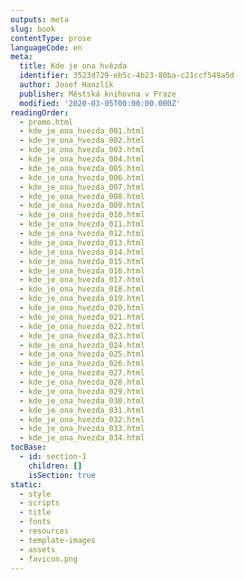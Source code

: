 ```yaml
---
outputs: meta
slug: book
contentType: prose
languageCode: en
meta:
  title: Kde je ona hvězda
  identifier: 3523d729-eb5c-4b23-80ba-c21ccf549a5d
  author: Josef Hanzlík
  publisher: Městská knihovna v Praze
  modified: '2020-03-05T00:00:00.000Z'
readingOrder:
  - promo.html
  - kde_je_ona_hvezda_001.html
  - kde_je_ona_hvezda_002.html
  - kde_je_ona_hvezda_003.html
  - kde_je_ona_hvezda_004.html
  - kde_je_ona_hvezda_005.html
  - kde_je_ona_hvezda_006.html
  - kde_je_ona_hvezda_007.html
  - kde_je_ona_hvezda_008.html
  - kde_je_ona_hvezda_009.html
  - kde_je_ona_hvezda_010.html
  - kde_je_ona_hvezda_011.html
  - kde_je_ona_hvezda_012.html
  - kde_je_ona_hvezda_013.html
  - kde_je_ona_hvezda_014.html
  - kde_je_ona_hvezda_015.html
  - kde_je_ona_hvezda_016.html
  - kde_je_ona_hvezda_017.html
  - kde_je_ona_hvezda_018.html
  - kde_je_ona_hvezda_019.html
  - kde_je_ona_hvezda_020.html
  - kde_je_ona_hvezda_021.html
  - kde_je_ona_hvezda_022.html
  - kde_je_ona_hvezda_023.html
  - kde_je_ona_hvezda_024.html
  - kde_je_ona_hvezda_025.html
  - kde_je_ona_hvezda_026.html
  - kde_je_ona_hvezda_027.html
  - kde_je_ona_hvezda_028.html
  - kde_je_ona_hvezda_029.html
  - kde_je_ona_hvezda_030.html
  - kde_je_ona_hvezda_031.html
  - kde_je_ona_hvezda_032.html
  - kde_je_ona_hvezda_033.html
  - kde_je_ona_hvezda_034.html
tocBase:
  - id: section-1
    children: []
    isSection: true
static:
  - style
  - scripts
  - title
  - fonts
  - resources
  - template-images
  - assets
  - favicon.png
---
```

